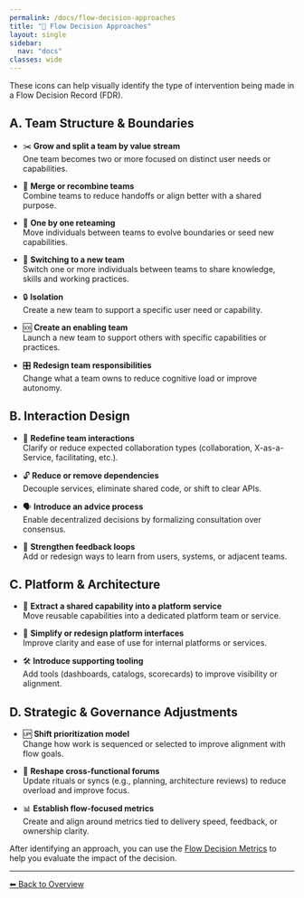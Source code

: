 ```yaml
---
permalink: /docs/flow-decision-approaches
title: "🔀 Flow Decision Approaches"
layout: single
sidebar:
  nav: "docs"
classes: wide
--- 
```


These icons can help visually identify the type of intervention being made in a Flow Decision Record (FDR).

## A. Team Structure & Boundaries

- ✂️ **Grow and split a team by value stream**  
  One team becomes two or more focused on distinct user needs or capabilities.

- 🔗 **Merge or recombine teams**  
  Combine teams to reduce handoffs or align better with a shared purpose.

- 🔄 **One by one reteaming**  
  Move individuals between teams to evolve boundaries or seed new capabilities.

- 🔀 **Switching to a new team**  
  Switch one or more individuals between teams to share knowledge, skills and working practices.

- 🔒 **Isolation**  
  Create a new team to support a specific user need or capability.

- 🆘 **Create an enabling team**  
  Launch a new team to support others with specific capabilities or practices.

- 🎛️ **Redesign team responsibilities**  
  Change what a team owns to reduce cognitive load or improve autonomy.



## B. Interaction Design

- 🧭 **Redefine team interactions**  
  Clarify or reduce expected collaboration types (collaboration, X-as-a-Service, facilitating, etc.).

- 🔓 **Reduce or remove dependencies**  
  Decouple services, eliminate shared code, or shift to clear APIs.

- 🗣️ **Introduce an advice process**  
  Enable decentralized decisions by formalizing consultation over consensus.

- 🔁 **Strengthen feedback loops**  
  Add or redesign ways to learn from users, systems, or adjacent teams.

## C. Platform & Architecture

- 🧱 **Extract a shared capability into a platform service**  
  Move reusable capabilities into a dedicated platform team or service.

- 🧰 **Simplify or redesign platform interfaces**  
  Improve clarity and ease of use for internal platforms or services.

- 🛠️ **Introduce supporting tooling**  
  Add tools (dashboards, catalogs, scorecards) to improve visibility or alignment.

## D. Strategic & Governance Adjustments

- 🆙 **Shift prioritization model**  
  Change how work is sequenced or selected to improve alignment with flow goals.

- 📆 **Reshape cross-functional forums**  
  Update rituals or syncs (e.g., planning, architecture reviews) to reduce overload and improve focus.

- 📊 **Establish flow-focused metrics**  
  Create and align around metrics tied to delivery speed, feedback, or ownership clarity.

After identifying an approach, you can use the [Flow Decision Metrics](/docs/flow-decision-metrics) to help you evaluate the impact of the decision.

---

[⬅ Back to Overview](/docs/overview)
